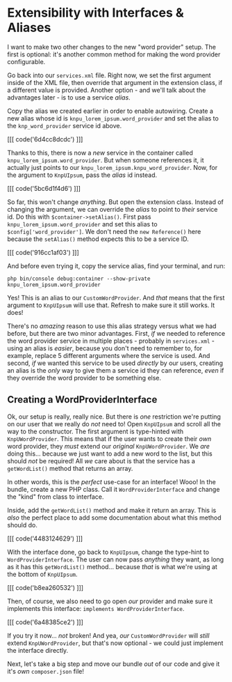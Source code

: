 # Extensibility with Interfaces & Aliases

I want to make two other changes to the new "word provider" setup. The first is
optional: it's another common method for making the word provider configurable.

Go back into our `services.xml` file. Right now, we set the first argument inside
of the XML file, then override that argument in the extension class, if a different
value is provided. Another option - and we'll talk about the advantages later - is
to use a service *alias*.

Copy the alias we created earlier in order to enable autowiring. Create a new alias
whose id is `knpu_lorem_ipsum.word_provider` and set the alias to the
`knp_word_provider` service id above.

[[[ code('6d4cc8dcdc') ]]]

Thanks to this, there is now a *new* service in the container called
`knpu_lorem_ipsum.word_provider`. But when someone references it, it actually
just points to our `knpu_lorem_ipsum.knpu_word_provider`. Now, for the argument
to `KnpUIpsum`, pass the *alias* id instead.

[[[ code('5bc6d1f4d6') ]]]

So far, this won't change *anything*. But open the extension class. Instead of changing
the argument, we can override the *alias* to point to *their* service id. Do this
with `$container->setAlias()`. First pass `knpu_lorem_ipsum.word_provider`
and set this alias to `$config['word_provider']`. We don't need the `new Reference()`
here because the `setAlias()` method expects this to be a service ID.

[[[ code('916cc1af03') ]]]

And before even trying it, copy the service alias, find your terminal, and run:

```terminal
php bin/console debug:container --show-private knpu_lorem_ipsum.word_provider
```

Yes! This is an alias to our `CustomWordProvider`. And *that* means that the
first argument to `KnpUIpsum` will use that. Refresh to make sure it still works.
It does!

There's no *amazing* reason to use this alias strategy versus what we had before,
but there are two minor advantages. First, *if* we needed to reference the word
provider service in multiple places - probably in `services.xml` - using an alias
is *easier*, because you don't need to remember to, for example, replace 5 different
arguments where the service is used. And second, *if* we wanted this service to be
used *directly* by our users, creating an alias is the *only* way to give them a
service id they can reference, *even* if they override the word provider to be something
else.

## Creating a WordProviderInterface

Ok, our setup is really, really nice. But there is *one* restriction we're putting
on our user that we really do *not* need to! Open `KnpUIpsum` and scroll all the
way to the constructor. The first argument is type-hinted with `KnpUWordProvider`.
This means that if the user wants to create their *own* word provider, they *must*
extend our *original* `KnpUWordProvider`. We *are* doing this... because we just
want to add a new word to the list, but this should *not* be required! All *we*
care about is that the service has a `getWordList()` method that returns an array.

In other words, this is the *perfect* use-case for an interface! Wooo! In the bundle,
create a new PHP class. Call it `WordProviderInterface` and change the "kind" from
class to interface.

Inside, add the `getWordList()` method and make it return an array. This is *also*
the perfect place to add some documentation about what this method should do.

[[[ code('4483124629') ]]]

With the interface done, go back to `KnpUIpsum`, change the type-hint to
`WordProviderInterface`. The user can now pass *anything* they want, as long as it
has this `getWordList()` method... because *that* is what we're using at the bottom
of `KnpUIpsum`.

[[[ code('b8ea260532') ]]]

Then, of course, we also need to go open *our* provider and make sure it implements
this interface: `implements WordProviderInterface`.

[[[ code('6a48385ce2') ]]]

If you try it now... *not* broken! And yea, *our* `CustomWordProvider` will *still*
extend `KnpUWordProvider`, but that's now optional - we could just implement the
interface directly.

Next, let's take a big step and move our bundle *out* of our code and give it it's
*own* `composer.json` file!
